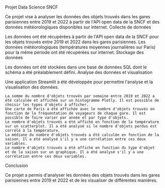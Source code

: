 Projet Data Science SNCF

Ce projet vise à analyser les données des objets trouvés dans les gares parisiennes entre 2019 et 2022 à partir de l'API open data de la SNCF et des données météorologiques disponibles sur internet.
Collecte de données

Les données ont été récupérées à partir de l'API open data de la SNCF pour les objets trouvés entre 2019 et 2022 dans les gares parisiennes. Les données météorologiques (températures moyennes journalières sur Paris) pour la même période ont été récupérées sur internet.
Stockage des données

Les données ont été stockées dans une base de données SQL dont le schéma a été préalablement défini.
Analyse des données et visualisation

Une application Streamlit a été développée pour permettre l'analyse et la visualisation des données.

    La somme du nombre d'objets trouvés par semaine entre 2019 et 2022 a été calculée et affichée sur un histogramme Plotly. Il est possible de choisir les types d'objets à afficher.
    Une carte de Paris a été affichée avec le nombre d'objets trouvés en fonction de la fréquentation de voyageurs de chaque gare. Il est possible de faire varier par année et par type d'objets.
    Le nombre d'objets trouvés a été affiché en fonction de la température sur un scatterplot. Il a été analysé si le nombre d'objets perdus est corrélé à la température.
    La médiane du nombre d'objets trouvés a été calculée en fonction de la saison. Il a été analysé s'il y a une corrélation entre ces deux variables.
    Le nombre d'objets trouvés a été affiché en fonction du type d'objet et de la saison sur un graphique. Il a été analysé s'il y a une corrélation entre ces deux variables.

Conclusion

Ce projet a permis d'analyser les données des objets trouvés dans les gares parisiennes entre 2019 et 2022 et de les visualiser de différentes manières. 

